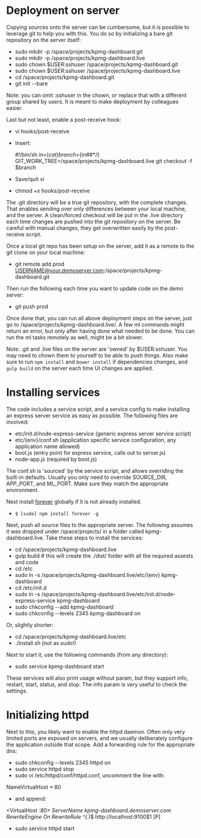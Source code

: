 # Deployment on server

Copying sources onto the server can be cumbersome, but it is possible to leverage git to help you with this. You do so by initializing a bare git repository on the server itself:

* sudo mkdir -p /space/projects/kpmg-dashboard.git
* sudo mkdir -p /space/projects/kpmg-dashboard.live
* sudo chown $USER:sshuser /space/projects/kpmg-dashboard.git
* sudo chown $USER:sshuser /space/projects/kpmg-dashboard.live
* cd /space/projects/kpmg-dashboard.git
* git init --bare

Note: you can omit :sshuser in the chown, or replace that with a different group shared by users. It is meant to make deployment by colleagues easier.

Last but not least, enable a post-receive hook:

* vi hooks/post-receive
* Insert:

    #!/bin/sh
    in=$(cat)
    branch=${in##*/}
    GIT_WORK_TREE=/space/projects/kpmg-dashboard.live git checkout -f $branch

* Save/quit vi
* chmod +x hooks/post-receive

The .git directory will be a true git repository, with the complete changes. That enables sending over only differences between your local machine, and the server. A clean/forced checkout will be put in the .live directory each time changes are pushed into the git repository on the server. Be careful with manual changes, they get overwritten easily by the post-receive script.

Once a local git repo has been setup on the server, add it as a remote to the git clone on your local machine:

* git remote add prod USERNAME@your.demoserver.com:/space/projects/kpmg-dashboard.git

Then run the following each time you want to update code on the demo server:

* git push prod

Once done that, you can run all above deployment steps on the server, just go to /space/projects/kpmg-dashboard.live/. A few ml commands might return an error, but only after having done what needed to be done. You can run the ml tasks remotely as well, might be a bit slower.

Note: .git and .live files on the server are 'owned' by $USER:sshuser. You may need to chown them to yourself to be able to push things. Also make sure to run `npm install` and `bower install` if dependencies changes, and `gulp build` on the server each time UI changes are applied.

# Installing services

The code includes a service script, and a service config to make installing an express server service as easy as possible. The following files are involved:

- etc/init.d/node-express-service (generic express server service script)
- etc/{env}/conf.sh (application specific service configuration, any application name allowed)
- boot.js (entry point for express service, calls out to server.js)
- node-app.js (required by boot.js)

The conf.sh is 'sourced' by the service script, and allows overriding the built-in defaults. Usually you only need to override SOURCE\_DIR, APP\_PORT, and ML\_PORT. Make sure they match the appropriate environment.

Next install [forever](https://www.npmjs.com/package/forever) globally if it is not already installed.

- `$ [sudo] npm install forever -g`

Next, push all source files to the appropriate server. The following assumes it was dropped under /space/projects/ in a folder called kpmg-dashboard.live. Take these steps to install the services:

- cd /space/projects/kpmg-dashboard.live
- gulp build # this will create the ./dist/ folder with all the required assests and code
- cd /etc
- sudo ln -s /space/projects/kpmg-dashboard.live/etc/{env} kpmg-dashboard
- cd /etc/init.d
- sudo ln -s /space/projects/kpmg-dashboard.live/etc/init.d/node-express-service kpmg-dashboard
- sudo chkconfig --add kpmg-dashboard
- sudo chkconfig --levels 2345 kpmg-dashboard on

Or, slightly shorter:

- cd /space/projects/kpmg-dashboard.live/etc
- ./install.sh (not as sudo!)

Next to start it, use the following commands (from any directory):

- sudo service kpmg-dashboard start

These services will also print usage without param, but they support info, restart, start, status, and stop. The info param is very useful to check the settings.

# Initializing httpd

Next to this, you likely want to enable the httpd daemon. Often only very limited ports are exposed on servers, and we usually deliberately configure the application outside that scope. Add a forwarding rule for the appropriate dns:

- sudo chkconfig --levels 2345 httpd on
- sudo service httpd stop
- sudo vi /etc/httpd/conf/httpd.conf, uncomment the line with:

NameVirtualHost *:80

- and append:

<VirtualHost *:80>
  ServerName kpmg-dashboard.demoserver.com
  RewriteEngine On
  RewriteRule ^(.*)$ http://localhost:9100$1 [P]
</VirtualHost>

- sudo service httpd start
